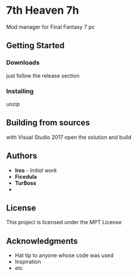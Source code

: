 # 7th Heaven 7h

Mod manager for Final Fantasy 7 pc

## Getting Started

### Downloads

just follow the release section

### Installing

unzip


## Building from sources

with Visual Studio 2017
open the solution and build


## Authors

* **Iros** - *Initial work*
* **Ficedula**
* **TurBoss**
* 
## License

This project is licensed under the MPT License

## Acknowledgments

* Hat tip to anyone whose code was used
* Inspiration
* etc
